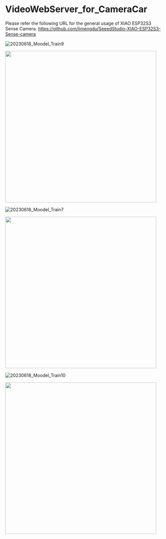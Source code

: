 # VideoWebServer_for_CameraCar

Please refer the following URL for the general usage of XIAO ESP32S3 Sense Camera.
https://github.com/limengdu/SeeedStudio-XIAO-ESP32S3-Sense-camera

![20230618_Moodel_Train9](https://github.com/ktomoma/VideoWebServer_for_CameraCar/assets/131932595/2313e41b-c91b-4342-9147-577760250168)

<img src="https://github.com/ktomoma/VideoWebServer_for_CameraCar/assets/131932595/2313e41b-c91b-4342-9147-577760250168" width="480">

![20230618_Moodel_Train7](https://github.com/ktomoma/VideoWebServer_for_CameraCar/assets/131932595/862044c0-b980-42e9-ac90-13991024830d)

<img src="https://github.com/ktomoma/VideoWebServer_for_CameraCar/assets/131932595/862044c0-b980-42e9-ac90-13991024830d" width="480">

![20230618_Moodel_Train10](https://github.com/ktomoma/VideoWebServer_for_CameraCar/assets/131932595/26b64cba-4164-4e61-a883-defcb8490ccc)

<img src="https://github.com/ktomoma/VideoWebServer_for_CameraCar/assets/131932595/26b64cba-4164-4e61-a883-defcb8490ccc" width="480">
